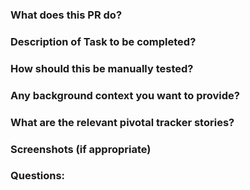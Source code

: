 ### What does this PR do?



### Description of Task to be completed?



### How should this be manually tested?



### Any background context you want to provide?



### What are the relevant pivotal tracker stories?



### Screenshots (if appropriate)



### Questions:

